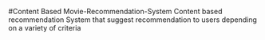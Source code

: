 #Content Based Movie-Recommendation-System
Content based recommendation System that suggest recommendation to users depending on a variety of criteria
